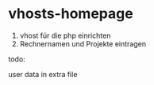 vhosts-homepage
===============

1. vhost für die php einrichten
2. Rechnernamen und Projekte eintragen

todo: 

user data in extra file
